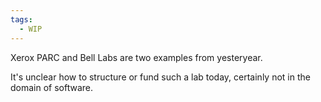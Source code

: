 ```yaml
---
tags:
  - WIP
---
```

Xerox PARC and Bell Labs are two examples from yesteryear.

It's unclear how to structure or fund such a lab today, certainly not in the domain of software.
